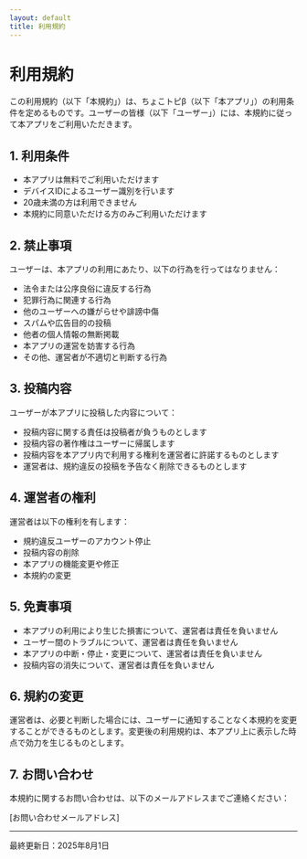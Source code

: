```yaml
---
layout: default
title: 利用規約
---
```


# 利用規約

この利用規約（以下「本規約」）は、ちょこトピβ（以下「本アプリ」）の利用条件を定めるものです。ユーザーの皆様（以下「ユーザー」）には、本規約に従って本アプリをご利用いただきます。

## 1. 利用条件

- 本アプリは無料でご利用いただけます
- デバイスIDによるユーザー識別を行います
- 20歳未満の方は利用できません
- 本規約に同意いただける方のみご利用いただけます

## 2. 禁止事項

ユーザーは、本アプリの利用にあたり、以下の行為を行ってはなりません：

- 法令または公序良俗に違反する行為
- 犯罪行為に関連する行為
- 他のユーザーへの嫌がらせや誹謗中傷
- スパムや広告目的の投稿
- 他者の個人情報の無断掲載
- 本アプリの運営を妨害する行為
- その他、運営者が不適切と判断する行為

## 3. 投稿内容

ユーザーが本アプリに投稿した内容について：

- 投稿内容に関する責任は投稿者が負うものとします
- 投稿内容の著作権はユーザーに帰属します
- 投稿内容を本アプリ内で利用する権利を運営者に許諾するものとします
- 運営者は、規約違反の投稿を予告なく削除できるものとします

## 4. 運営者の権利

運営者は以下の権利を有します：

- 規約違反ユーザーのアカウント停止
- 投稿内容の削除
- 本アプリの機能変更や修正
- 本規約の変更

## 5. 免責事項

- 本アプリの利用により生じた損害について、運営者は責任を負いません
- ユーザー間のトラブルについて、運営者は責任を負いません
- 本アプリの中断・停止・変更について、運営者は責任を負いません
- 投稿内容の消失について、運営者は責任を負いません

## 6. 規約の変更

運営者は、必要と判断した場合には、ユーザーに通知することなく本規約を変更することができるものとします。変更後の利用規約は、本アプリ上に表示した時点で効力を生じるものとします。

## 7. お問い合わせ

本規約に関するお問い合わせは、以下のメールアドレスまでご連絡ください：

[お問い合わせメールアドレス]

---

最終更新日：2025年8月1日 